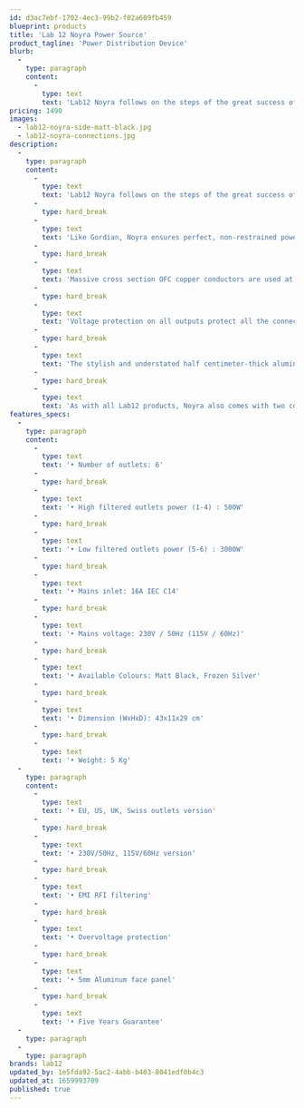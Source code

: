 ```yaml
---
id: d3ac7ebf-1702-4ec3-99b2-f02a609fb459
blueprint: products
title: 'Lab 12 Noyra Power Source'
product_tagline: 'Power Distribution Device'
blurb:
  -
    type: paragraph
    content:
      -
        type: text
        text: 'Lab12 Noyra follows on the steps of the great success of the multiple awards winning Lab12 Gordian power conditioner/distributor. With Noyra, we have managed to encapsulate Gordian’s mighty core and DNA in a simpler and more straightforward package.'
pricing: 1490
images:
  - lab12-noyra-side-matt-black.jpg
  - lab12-noyra-connections.jpg
description:
  -
    type: paragraph
    content:
      -
        type: text
        text: 'Lab12 Noyra follows on the steps of the great success of the multiple awards winning Lab12 Gordian power conditioner/distributor. With Noyra, we have managed to encapsulate Gordian’s mighty core and DNA in a simpler and more straightforward package.'
      -
        type: hard_break
      -
        type: text
        text: 'Like Gordian, Noyra ensures perfect, non-restrained power delivery and energy flow from all of the six power outputs of which four are high-filtered and two low- filtered.'
      -
        type: hard_break
      -
        type: text
        text: 'Massive cross section OFC copper conductors are used at all stages and the star design layout (ground, phase and neutral) ensures the absence of current loops. There are no negative sonic or power effects with Noyra, but only pure delivery of essential power to your system.'
      -
        type: hard_break
      -
        type: text
        text: 'Voltage protection on all outputs protect all the connected devices from any unwanted power spikes, which protect your valuable components.'
      -
        type: hard_break
      -
        type: text
        text: 'The stylish and understated half centimeter-thick aluminum front plate offers easy integration with the rest of your system components.'
      -
        type: hard_break
      -
        type: text
        text: 'As with all Lab12 products, Noyra also comes with two color choices of glass blasting anodizing finish.'
features_specs:
  -
    type: paragraph
    content:
      -
        type: text
        text: '• Number of outlets: 6'
      -
        type: hard_break
      -
        type: text
        text: '• High filtered outlets power (1-4) : 500W'
      -
        type: hard_break
      -
        type: text
        text: '• Low filtered outlets power (5-6) : 3000W'
      -
        type: hard_break
      -
        type: text
        text: '• Mains inlet: 16A IEC C14'
      -
        type: hard_break
      -
        type: text
        text: '• Mains voltage: 230V / 50Hz (115V / 60Hz)'
      -
        type: hard_break
      -
        type: text
        text: '• Available Colours: Matt Black, Frozen Silver'
      -
        type: hard_break
      -
        type: text
        text: '• Dimension (WxHxD): 43x11x29 cm'
      -
        type: hard_break
      -
        type: text
        text: '• Weight: 5 Kg'
  -
    type: paragraph
    content:
      -
        type: text
        text: '• EU, US, UK, Swiss outlets version'
      -
        type: hard_break
      -
        type: text
        text: '• 230V/50Hz, 115V/60Hz version'
      -
        type: hard_break
      -
        type: text
        text: '• EMI RFI filtering'
      -
        type: hard_break
      -
        type: text
        text: '• Overvoltage protection'
      -
        type: hard_break
      -
        type: text
        text: '• 5mm Aluminum face panel'
      -
        type: hard_break
      -
        type: text
        text: '• Five Years Guarantee'
  -
    type: paragraph
  -
    type: paragraph
brands: lab12
updated_by: 1e5fda92-5ac2-4abb-b403-8041edf0b4c3
updated_at: 1659993709
published: true
---
```


